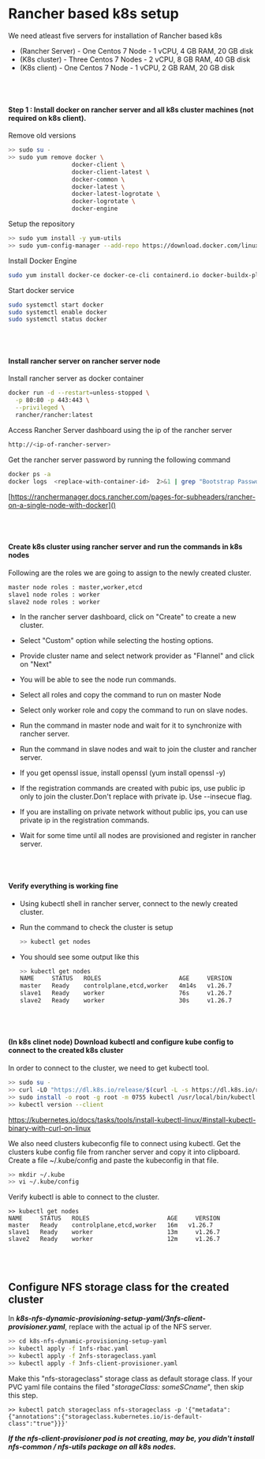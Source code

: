 # Rancher based k8s setup

We need atleast five servers for installation of Rancher based k8s

- (Rancher Server) - One   Centos 7 Node - 1 vCPU, 4 GB RAM, 20 GB disk
- (K8s cluster) - Three Centos 7 Nodes - 2 vCPU, 8 GB RAM, 40 GB disk
- (K8s client) - One Centos 7 Node - 1 vCPU, 2 GB RAM, 20 GB disk

<br/><br/>

#### Step 1 : Install docker on rancher server and all k8s cluster machines (not required on k8s client).

Remove old versions

```sh
>> sudo su -
>> sudo yum remove docker \
                  docker-client \
                  docker-client-latest \
                  docker-common \
                  docker-latest \
                  docker-latest-logrotate \
                  docker-logrotate \
                  docker-engine
```

Setup the repository

```sh
>> sudo yum install -y yum-utils
>> sudo yum-config-manager --add-repo https://download.docker.com/linux/centos/docker-ce.repo
```

Install Docker Engine

```sh
sudo yum install docker-ce docker-ce-cli containerd.io docker-buildx-plugin docker-compose-plugin
```

Start docker service

```sh
sudo systemctl start docker
sudo systemctl enable docker
sudo systemctl status docker
```

<br/><br/>

#### Install rancher server on rancher server node

Install rancher server as docker container

```sh
docker run -d --restart=unless-stopped \
  -p 80:80 -p 443:443 \
  --privileged \
  rancher/rancher:latest
```

Access Rancher Server dashboard using the ip of the rancher server

```sh
http://<ip-of-rancher-server>
```

Get the rancher server password by running the following command

```sh
docker ps -a
docker logs  <replace-with-container-id>  2>&1 | grep "Bootstrap Password:"
```

[https://ranchermanager.docs.rancher.com/pages-for-subheaders/rancher-on-a-single-node-with-docker]()

<br/><br/>

#### Create k8s cluster using rancher server and run the commands in k8s nodes

Following are the roles we are going to assign to the newly created cluster.

```sh
master node roles : master,worker,etcd
slave1 node roles : worker
slave2 node roles : worker
```

- In the rancher server dashboard, click on "Create" to create a new cluster.

- Select "Custom" option while selecting the hosting options.

- Provide cluster name and select network provider as "Flannel" and click on "Next"

- You will be able to see the node run commands. 

- Select all roles and copy the command to run on master Node

- Select only worker role and copy the command to run on slave nodes.

- Run the command in master node and wait for it to synchronize with rancher server.

- Run the command in slave nodes and wait to join the cluster and rancher server.

- If you get openssl issue, install openssl (yum install openssl -y)

- If the registration commands are created with pubic ips, use public ip only to join the cluster.Don't replace with private ip. Use --insecue flag.

- If you are installing on private network without public ips, you can use private ip in the registration commands.

- Wait for some time until all nodes are provisioned and register in rancher server.

<br/><br/>

#### Verify everything is working fine

- Using kubectl shell in rancher server, connect to the newly created cluster.
- Run the command to check the cluster is setup
  
  ```sh
  >> kubectl get nodes
  ```
- You should see some output like this
  
  ```sh
  >> kubectl get nodes
  NAME     STATUS   ROLES                      AGE     VERSION
  master   Ready    controlplane,etcd,worker   4m14s   v1.26.7
  slave1   Ready    worker                     76s     v1.26.7
  slave2   Ready    worker                     30s     v1.26.7
  ```

<br/><br/>

#### (In k8s clinet node) Download kubectl and configure kube config to connect to the created k8s cluster

In order to connect to the cluster, we need to get kubectl tool.

```sh
>> sudo su -
>> curl -LO "https://dl.k8s.io/release/$(curl -L -s https://dl.k8s.io/release/stable.txt)/bin/linux/amd64/kubectl"
>> sudo install -o root -g root -m 0755 kubectl /usr/local/bin/kubectl
>> kubectl version --client
```

https://kubernetes.io/docs/tasks/tools/install-kubectl-linux/#install-kubectl-binary-with-curl-on-linux

We also need clusters kubeconfig file to connect using kubectl. Get the clusters kube config file from rancher server and copy it into clipboard. Create a file ~/.kube/config and paste the kubeconfig in that file.

```sh
>> mkdir ~/.kube
>> vi ~/.kube/config 
```

Verify kubectl is able to connect to the cluster.

```
>> kubectl get nodes
NAME     STATUS   ROLES                      AGE     VERSION
master   Ready    controlplane,etcd,worker   16m   v1.26.7
slave1   Ready    worker                     13m     v1.26.7
slave2   Ready    worker                     12m     v1.26.7
```

<br/><br/>

## Configure NFS storage class for the created cluster

In ***k8s-nfs-dynamic-provisioning-setup-yaml/3nfs-client-provisioner.yaml***, replace with the actual ip of the NFS server.

```sh
>> cd k8s-nfs-dynamic-provisioning-setup-yaml
>> kubectl apply -f 1nfs-rbac.yaml
>> kubectl apply -f 2nfs-storageclass.yaml
>> kubectl apply -f 3nfs-client-provisioner.yaml
```

Make this "nfs-storageclass" storage class as default storage class. If your PVC yaml file contains the filed "*storageClass: someSCname*", then skip this step.

```shell
>> kubectl patch storageclass nfs-storageclass -p '{"metadata": {"annotations":{"storageclass.kubernetes.io/is-default-class":"true"}}}'
```


***If the nfs-client-provisioner pod is not creating, may be, you didn't install nfs-common / nfs-utils package on all k8s nodes.***
